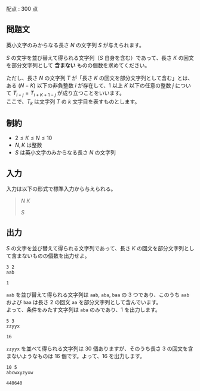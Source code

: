 配点 : $300$ 点

## 問題文

英小文字のみからなる長さ $N$ の文字列 $S$ が与えられます。

$S$ の文字を並び替えて得られる文字列（$S$ 自身を含む）であって、長さ $K$ の回文を部分文字列として **含まない** ものの個数を求めてください。

ただし、長さ $N$ の文字列 $T$ が「長さ $K$ の回文を部分文字列として含む」とは、<br>
ある $(N-K)$ 以下の非負整数 $i$ が存在して、$1$ 以上 $K$ 以下の任意の整数 $j$ について $T_{i+j}=T_{i+K+1-j}$ が成り立つことをいいます。<br>
ここで、$T_k$ は文字列 $T$ の $k$ 文字目を表すものとします。

## 制約

- $2\leq K \leq N \leq 10$
- $N,K$ は整数
- $S$ は英小文字のみからなる長さ $N$ の文字列

## 入力

入力は以下の形式で標準入力から与えられる。

> $N$ $K$
> 
> $S$

## 出力

$S$ の文字を並び替えて得られる文字列であって、長さ $K$ の回文を部分文字列として含まないものの個数を出力せよ。

```input1
3 2
aab
```

```output1
1
```

`aab` を並び替えて得られる文字列は `aab`,  `aba`,  `baa` の $3$ つであり、このうち `aab` および `baa` は長さ $2$ の回文 `aa` を部分文字列として含んでいます。<br>
よって、条件をみたす文字列は `aba` のみであり、$1$ を出力します。

```input2
5 3
zzyyx
```

```output2
16
```

`zzyyx` を並べて得られる文字列は $30$ 個ありますが、そのうち長さ $3$ の回文を含まないようなものは $16$ 個です。よって、$16$ を出力します。

```input3
10 5
abcwxyzyxw
```

```output3
440640
```